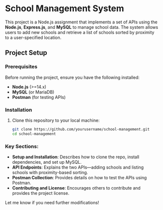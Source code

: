 # School Management System

This project is a Node.js assignment that implements a set of APIs using the **Node.js**, **Express.js**, and **MySQL** to manage school data. The system allows users to add new schools and retrieve a list of schools sorted by proximity to a user-specified location.

## Project Setup

### Prerequisites

Before running the project, ensure you have the following installed:

- **Node.js** (>=14.x)
- **MySQL** (or MariaDB)
- **Postman** (for testing APIs)

### Installation

1. Clone this repository to your local machine:
   ```bash
   git clone https://github.com/yourusername/school-management.git
   cd school-management

### Key Sections:

- **Setup and Installation**: Describes how to clone the repo, install dependencies, and set up MySQL.
- **API Endpoints**: Explains the two APIs—adding schools and listing schools with proximity-based sorting.
- **Postman Collection**: Provides details on how to test the APIs using Postman.
- **Contributing and License**: Encourages others to contribute and provides the project license.

Let me know if you need further modifications!
